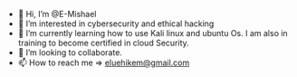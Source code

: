 - 👋 Hi, I’m @E-Mishael
- 👀 I’m interested in cybersecurity and ethical hacking
- 🌱 I’m currently learning how to use Kali linux and ubuntu Os. I am also in training to become certified in cloud Security.
- 💞️ I’m looking to collaborate.
- 📫 How to reach me => eluehikem@gmail.com

<!---
E-Mishael/E-Mishael is a ✨ special ✨ repository because its `README.md` (this file) appears on your GitHub profile.
You can click the Preview link to take a look at your changes.
--->
